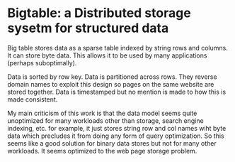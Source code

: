 # Bigtable: a Distributed storage sysetm for structured data

Big table stores data as a sparse table indexed by string rows and columns. It can store byte data. This allows it to be used by many applications (perhaps suboptimally).

Data is sorted by row key. Data is partitioned across rows. They reverse domain names to exploit this design so pages on the same website are stored together. Data is timestamped but no mention is made to how this is made consistent.

My main criticism of this work is that the data model seems quite unoptimized for many workloads other than storage, search engine indexing, etc. for example, it just stores string row and col names wiht byte data which precludes it from doing any form of query optimization. So this seems like a good solution for binary data stores but not for many other workloads. It seems optimized to the web page storage problem.

